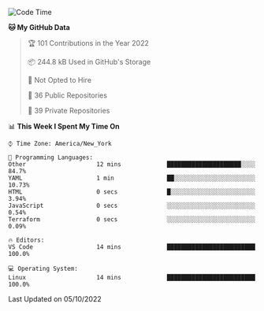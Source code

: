 <!--START_SECTION:waka-->
![Code Time](http://img.shields.io/badge/Code%20Time-104%20hrs%2035%20mins-blue)

**🐱 My GitHub Data** 

> 🏆 101 Contributions in the Year 2022
 > 
> 📦 244.8 kB Used in GitHub's Storage 
 > 
> 🚫 Not Opted to Hire
 > 
> 📜 36 Public Repositories 
 > 
> 🔑 39 Private Repositories  
 > 
📊 **This Week I Spent My Time On** 

```text
⌚︎ Time Zone: America/New_York

💬 Programming Languages: 
Other                    12 mins             █████████████████████░░░░   84.7% 
YAML                     1 min               ██░░░░░░░░░░░░░░░░░░░░░░░   10.73% 
HTML                     0 secs              █░░░░░░░░░░░░░░░░░░░░░░░░   3.94% 
JavaScript               0 secs              ░░░░░░░░░░░░░░░░░░░░░░░░░   0.54% 
Terraform                0 secs              ░░░░░░░░░░░░░░░░░░░░░░░░░   0.09%

🔥 Editors: 
VS Code                  14 mins             █████████████████████████   100.0%

💻 Operating System: 
Linux                    14 mins             █████████████████████████   100.0%

```


 Last Updated on 05/10/2022
<!--END_SECTION:waka-->
